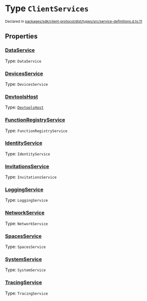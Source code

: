 # Type `ClientServices`
<sub>Declared in [packages/sdk/client-protocol/dist/types/src/service-definitions.d.ts:11]()</sub>




## Properties
### [DataService]()
Type: <code>DataService</code>




### [DevicesService]()
Type: <code>DevicesService</code>




### [DevtoolsHost]()
Type: <code>[DevtoolsHost](/api/@dxos/client/interfaces/DevtoolsHost)</code>




### [FunctionRegistryService]()
Type: <code>FunctionRegistryService</code>




### [IdentityService]()
Type: <code>IdentityService</code>




### [InvitationsService]()
Type: <code>InvitationsService</code>




### [LoggingService]()
Type: <code>LoggingService</code>




### [NetworkService]()
Type: <code>NetworkService</code>




### [SpacesService]()
Type: <code>SpacesService</code>




### [SystemService]()
Type: <code>SystemService</code>




### [TracingService]()
Type: <code>TracingService</code>






